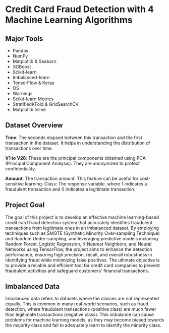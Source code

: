 # Credit Card Fraud Detection with 4 Machine Learning Algorithms


## Major Tools
- Pandas
- NumPy
- Matplotlib & Seaborn
- XGBoost
- Scikit-learn
- Imbalanced-learn
- TensorFlow & Keras
- OS
- Warnings
- Scikit-learn Metrics
- StratifiedKFold & GridSearchCV
- Matplotlib Inline

## Dataset Overview
**Time**: The seconds elapsed between this transaction and the first transaction in the dataset. It helps in understanding the distribution of transactions over time.

**V1 to V28**: These are the principal components obtained using PCA (Principal Component Analysis). They are anonymized to protect confidentiality.

**Amount**: The transaction amount. This feature can be useful for cost-sensitive learning.
Class: The response variable, where 1 indicates a fraudulent transaction and 0 indicates a legitimate transaction.

## Project Goal

The goal of this project is to develop an effective machine learning-based credit card fraud detection system that accurately identifies fraudulent transactions from legitimate ones in an imbalanced dataset. By employing techniques such as SMOTE (Synthetic Minority Over-sampling Technique) and Random Under-sampling, and leveraging predictive models including Random Forest, Logistic Regression, K-Nearest Neighbors, and Neural Networks using TensorFlow, the project aims to enhance the detection performance, ensuring high precision, recall, and overall robustness in identifying fraud while minimizing false positives. The ultimate objective is to provide a reliable and efficient tool for credit card companies to prevent fraudulent activities and safeguard customers' financial transactions.
## Imbalanced Data

Imbalanced data refers to datasets where the classes are not represented equally. This is common in many real-world scenarios, such as fraud detection, where fraudulent transactions (positive class) are much fewer than legitimate transactions (negative class). This imbalance can cause problems for machine learning models, as they may become biased towards the majority class and fail to adequately learn to identify the minority class.


